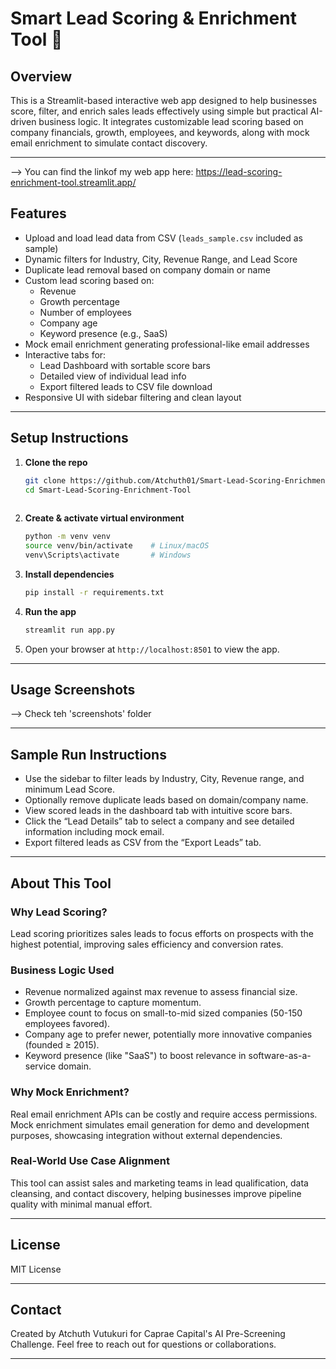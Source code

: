 
# Smart Lead Scoring & Enrichment Tool 🚀

## Overview

This is a Streamlit-based interactive web app designed to help businesses score, filter, and enrich sales leads effectively using simple but practical AI-driven business logic. It integrates customizable lead scoring based on company financials, growth, employees, and keywords, along with mock email enrichment to simulate contact discovery.

---

--> You can find the linkof my web app here:
https://lead-scoring-enrichment-tool.streamlit.app/


## Features

- Upload and load lead data from CSV (`leads_sample.csv` included as sample)  
- Dynamic filters for Industry, City, Revenue Range, and Lead Score  
- Duplicate lead removal based on company domain or name  
- Custom lead scoring based on:  
  - Revenue  
  - Growth percentage  
  - Number of employees  
  - Company age  
  - Keyword presence (e.g., SaaS)  
- Mock email enrichment generating professional-like email addresses  
- Interactive tabs for:  
  - Lead Dashboard with sortable score bars  
  - Detailed view of individual lead info  
  - Export filtered leads to CSV file download  
- Responsive UI with sidebar filtering and clean layout

---

## Setup Instructions

1. **Clone the repo**  
   ```bash
   git clone https://github.com/Atchuth01/Smart-Lead-Scoring-Enrichment-Tool.git
   cd Smart-Lead-Scoring-Enrichment-Tool
  

2. **Create & activate virtual environment**

   ```bash
   python -m venv venv
   source venv/bin/activate    # Linux/macOS
   venv\Scripts\activate       # Windows
   ```

3. **Install dependencies**

   ```bash
   pip install -r requirements.txt
   ```


4. **Run the app**

   ```bash
   streamlit run app.py
   ```

5. Open your browser at `http://localhost:8501` to view the app.

---

## Usage Screenshots

--> Check teh 'screenshots' folder

---

## Sample Run Instructions

* Use the sidebar to filter leads by Industry, City, Revenue range, and minimum Lead Score.
* Optionally remove duplicate leads based on domain/company name.
* View scored leads in the dashboard tab with intuitive score bars.
* Click the “Lead Details” tab to select a company and see detailed information including mock email.
* Export filtered leads as CSV from the “Export Leads” tab.

---

## About This Tool

### Why Lead Scoring?

Lead scoring prioritizes sales leads to focus efforts on prospects with the highest potential, improving sales efficiency and conversion rates.

### Business Logic Used

* Revenue normalized against max revenue to assess financial size.
* Growth percentage to capture momentum.
* Employee count to focus on small-to-mid sized companies (50-150 employees favored).
* Company age to prefer newer, potentially more innovative companies (founded ≥ 2015).
* Keyword presence (like "SaaS") to boost relevance in software-as-a-service domain.

### Why Mock Enrichment?

Real email enrichment APIs can be costly and require access permissions. Mock enrichment simulates email generation for demo and development purposes, showcasing integration without external dependencies.

### Real-World Use Case Alignment

This tool can assist sales and marketing teams in lead qualification, data cleansing, and contact discovery, helping businesses improve pipeline quality with minimal manual effort.

---

## License

MIT License

---

## Contact

Created by Atchuth Vutukuri for Caprae Capital's AI Pre-Screening Challenge.
Feel free to reach out for questions or collaborations.

---

